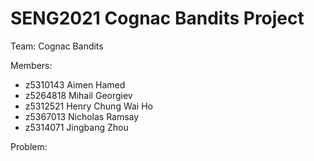 # SENG2021 Cognac Bandits Project

Team: Cognac Bandits

Members:
- z5310143 Aimen Hamed
- z5264818 Mihail Georgiev
- z5312521 Henry Chung Wai Ho
- z5367013 Nicholas Ramsay
- z5314071 Jingbang Zhou

Problem:
